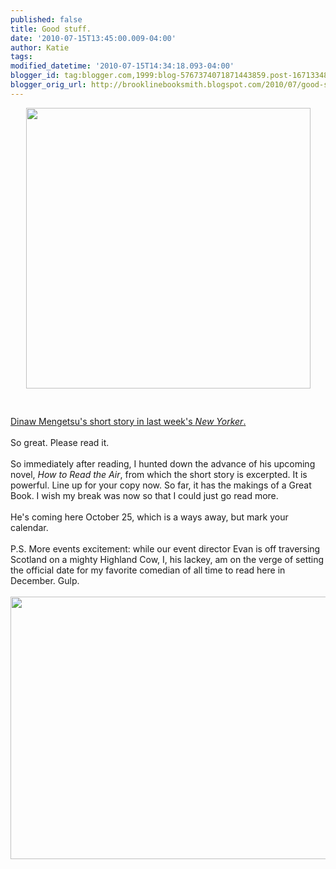 ```yaml
---
published: false
title: Good stuff.
date: '2010-07-15T13:45:00.009-04:00'
author: Katie
tags: 
modified_datetime: '2010-07-15T14:34:18.093-04:00'
blogger_id: tag:blogger.com,1999:blog-5767374071871443859.post-1671334815452939837
blogger_orig_url: http://brooklinebooksmith.blogspot.com/2010/07/good-stuff.html
---
```


<a href="http://www.ogina.org/issue4/images/Dinaw%20Mengestu.jpg"><img style="display:block; margin:0px auto 10px; text-align:center;cursor:pointer; cursor:hand;width: 455px; height: 449px;" src="http://www.ogina.org/issue4/images/Dinaw%20Mengestu.jpg" border="0" alt="" /></a><br /><br /><a href="http://www.newyorker.com/fiction/features/2010/07/12/100712fi_fiction_mengestu">Dinaw Mengetsu's short story in last week's <em>New Yorker</em>.</a><br /><br />So great. Please read it.<br /><br />So immediately after reading, I hunted down the advance of his upcoming novel, <em>How to Read the Air</em>, from which the short story is excerpted. It is powerful. Line up for your copy now. So far, it has the makings of a Great Book. I wish my break was now so that I could just go read more.<br /><br />He's coming here October 25, which is a ways away, but mark your calendar.<br /><br />P.S. More events excitement: while our event director Evan is off traversing Scotland on a mighty Highland Cow, I, his lackey, am on the verge of setting the official date for my favorite comedian of all time to read here in December. Gulp.<br /><br /><a href="http://homepages.ihug.co.nz/~chicnmo/islay/backgrounds/Highland%20cow%20small.jpg"><img style="display:block; margin:0px auto 10px; text-align:center;cursor:pointer; cursor:hand;width: 560px; height: 420;" src="http://homepages.ihug.co.nz/~chicnmo/islay/backgrounds/Highland%20cow%20small.jpg" border="0" alt="" /></a>